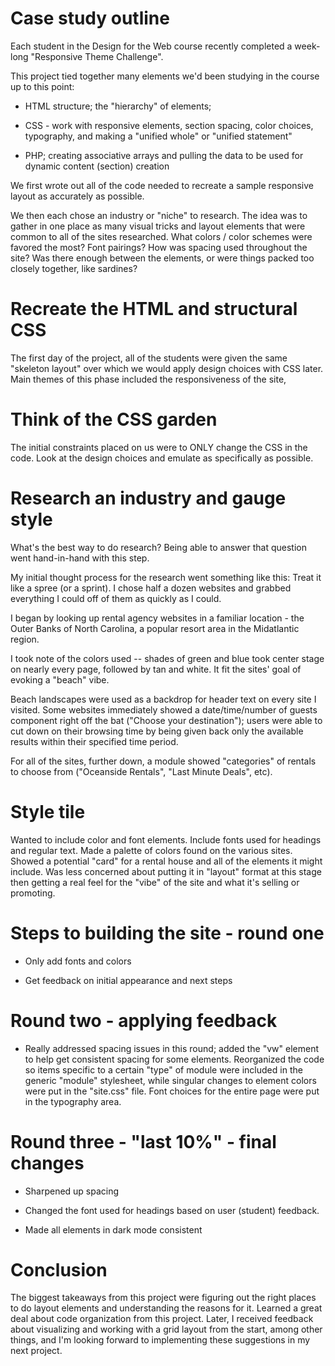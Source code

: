
# Case study outline

Each student in the Design for the Web course recently completed a week-long "Responsive Theme Challenge".

This project tied together many elements we'd been studying in the course up to this point:

- HTML structure; the "hierarchy" of elements;

- CSS - work with responsive elements, section spacing, color choices, typography, and making a "unified whole" or "unified statement"

- PHP; creating associative arrays and pulling the data to be used for dynamic content (section) creation

We first wrote out all of the code needed to recreate a sample responsive layout as accurately as possible.

We then each chose an industry or "niche" to research. The idea was to gather in one place as many visual tricks and layout elements that were common to all of the sites researched.  What colors / color schemes were favored the most? Font pairings? How was spacing used throughout the site?  Was there enough between the elements, or were things packed too closely together, like sardines?


# Recreate the HTML and structural CSS

The first day of the project, all of the students were given the same "skeleton layout" over which we would apply design choices with CSS later.  Main themes of this phase included the responsiveness of the site, 


# Think of the CSS garden

The initial constraints placed on us were to ONLY change the CSS in the code.  Look at the design choices and emulate as specifically as possible.

# Research an industry and gauge style

What's the best way to do research?  Being able to answer that question went hand-in-hand with this step.

My initial thought process for the research went something like this:  Treat it like a spree (or a sprint). I chose half a dozen websites and grabbed everything I could off of them as quickly as I could.

I began by looking up rental agency websites in a familiar location - the Outer Banks of North Carolina, a popular resort area in the Midatlantic region.

I took note of the colors used -- shades of green and blue took center stage on nearly every page, followed by tan and white.  It fit the sites' goal of evoking a "beach" vibe.

Beach landscapes were used as a backdrop for header text on every site I visited. Some websites immediately showed a date/time/number of guests component right off the bat ("Choose your destination"); users were able to cut down on their browsing time by being given back only the available results within their specified time period.

For all of the sites, further down, a module showed "categories" of rentals to choose from ("Oceanside Rentals", "Last Minute Deals", etc).

# Style tile

Wanted to include color and font elements.  Include fonts used for headings and regular text.  Made a palette of colors found on the various sites.  Showed a potential "card" for a rental house and all of the elements it might include.  Was less concerned about putting it in "layout" format at this stage then getting a real feel for the "vibe" of the site and what it's selling or promoting.


# Steps to building the site - round one

- Only add fonts and colors

- Get feedback on initial appearance and next steps

# Round two - applying feedback

- Really addressed spacing issues in this round; added the "vw" element to help get consistent spacing for some elements.  Reorganized the code so items specific to a certain "type" of module were included in the generic "module" stylesheet, while singular changes to element colors were put in the "site.css" file.  Font choices for the entire page were put in the typography area.


# Round three - "last 10%" - final changes

- Sharpened up spacing

- Changed the font used for headings based on user (student) feedback.

- Made all elements in dark mode consistent


# Conclusion

The biggest takeaways from this project were figuring out the right places to do layout elements and understanding the reasons for it.  Learned a great deal about code organization from this project.  Later, I received feedback about visualizing and working with a grid layout from the start, among other things, and I'm looking forward to implementing these suggestions in my next project.